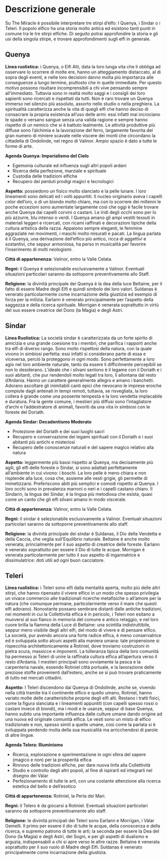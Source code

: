 # Descrizione generale
Su The Miracle è possibile interpretare tre stirpi d’elfo: I Quenya, i Sindar o i Teleri. Il popolo elfico ha una storia molto antica ed esistono tanti punti in comune tra le tre stirpi elfiche. Di seguito potrai approfondire la storia e gli usi della singola stirpe, e trovare approfondimenti sugli elfi in generale.

## Quenya
**Linea ruolistica:** i Quenya, o Elfi Alti, data la loro lunga vita che li obbliga ad osservare lo scorrere di molte ere, hanno un atteggiamento distaccato, al di sopra degli eventi, e nelle loro decisioni danno molta più importanza alle conseguenze a lungo termine, piuttosto che in quelle immediate. Per questo motivo possono risultare incomprensibili a chi vive pensando sempre all’immediato. Tuttavia sono in realtà molto saggi e i consigli dei loro sapienti sono ricercati e rispettati da tutti. Non è raro trovare un Quenya immerso nel silenzio più assoluto, assorto nello studio o nella preghiera. La spiritualità caratterizza anche la vita di quegli elfi che hanno deciso di consacrare la propria esistenza all’uso delle armi: essi infatti mai incrociano le spade o versano sangue senza una valida ragione e sempre hanno rispetto di un nemico che si è battuto lealmente. Le attività produttive più diffuse sono l’alchimia e la lavorazione del ferro, largamente favorita del gran numero di miniere scavate nelle viscere dei monti che circondano la cittadella di Ondolinde, nel regno di Valinor. Ampio spazio è dato a tutte le forme di arte.

**Agenda Quenya: Imperialismo del Cielo**

- Egemonia culturale ed influenza sugli altri popoli ardani
- Ricerca della perfezione, marziale e spirituale
- Custodia delle tradizioni elfiche
- Recupero dei perduti prodigi magici e tecnologici

**Aspetto:** possiedono un fisico molto slanciato e la pelle lunare. I loro lineamenti sono delicati ed i volti appuntiti. Il nucleo originario aveva i capelli color dell’oro, o di un biondo molto chiaro, ma con lo scorrere dei millenni le poche eccezioni sono aumentate largamente così che oggi è facile trovare anche Quenya dai capelli corvini o castani. Le iridi degli occhi sono per lo più azzurre, blu intenso o verdi. I Quenya amano gli ampi vestiti tessuti in materiali leggeri e ricercati, con ricami raffinati e decorazioni tipiche della cultura artistica della razza. Appaiono sempre eleganti, le femmine aggraziate nei movimenti, i maschi molto misurati e pacati. La lingua parlata è il Quenya, una derivazione dell’elfico più antico, ricca di aggettivi e sostantivi, che seppur armoniosa, ha perso in musicalità per favorire l’inserimento di molti neologismi.

**Città di appartenenza:** Valinor, entro la Valle Celata.

**Regni:** il Quenya è selezionabile esclusivamente a Valinor. Eventuali situazioni particolari saranno da sottoporre preventivamente allo Staff.

**Religione:** la divinità principale dei Quenya è la dea della luce Beltaine, per il fatto di essere Madre degli Elfi e quindi simbolo dei loro valori. Suldanas è venerato particolarmente come incarnazione della giustizia ed esempio di forza per la milizia. Earlann è venerato principalmente per l’aspetto della saggezza e della ricerca spirituale. Morrigan è venerata soprattutto in virtù del suo essere creatrice del Dono (la Magia) e degli Astri.


## Sindar
**Linea Ruolistica:** La società sindar è caratterizzata da un forte spirito di amicizia e una grande coesione tra i membri, che parifica i rapporti anche tra elfi di diverso rango. Sono molto rispettosi della natura, con la quale vivono in simbiosi perfetta: essi infatti si considerano parte di essa e viceversa, perciò la proteggono in ogni modo. Sono perfettamente a loro agio nel loro ambiente naturale, tanto da essere li difficilmente percepibili se non lo desiderano. L’ideale che i silvani sentono è il legame con il Doriath e i suoi abitanti, che pur rendendoli molto legati tra loro, li allontana dal resto d’Ardania. Hanno un carattere generalmente allegro e amano i banchetti. Adorano ascoltare gli inimitabili canti epici che rievocano le imprese eroiche compiute dagli antenati in tempi remoti, tuttavia, se risvegliata, la loro collera è grande come una possente tempesta e la loro vendetta implacabile e duratura. Fra la gente comune, i mestieri più diffusi sono l’intagliatore d’archi e l’addestratore di animali, favoriti da una vita in simbiosi con le foreste del Doriath.

**Agenda Sindar: Decadentismo Moderato**

- Protezione del Doriath e dei suoi luoghi sacri
- Recupero e conservazione dei legami spirituali con il Doriath e i suoi abitanti più antichi e misteriosi
- Recupero delle conoscenze naturali e del sapere magico relativo alla natura

**Aspetto:** leggermente più bassi rispetto ai Quenya, ma decisamente più agili, gli elfi delle foreste o Sindar, si sono adattati perfettamente all’ambiente in cui vivono: i boschi. La loro pelle è meno chiara e non risplende alla luce, cosa che, assieme alle vesti grigie, gli permette di mimetizzarsi. Preferiscono abiti più semplici e comodi rispetto ai Quenya. I loro occhi sono in prevalenza marroni o neri e i capelli castano chiaro. Il Sindarin, la lingua dei Sindar, è la lingua più melodiosa che esista, quasi come un canto che gli elfi silvani amano in modo viscerale.

**Città di appartenenza:** Valinor, entro la Valle Celata.

**Regni:** il sindar è selezionabile esclusivamente a Valinor. Eventuali situazioni particolari saranno da sottoporre preventivamente allo staff.

**Religione:** la divinità principale dei sindar è Suldanas, il Dio della Vendetta e della Caccia, che veglia sull’Equilibrio naturale. Beltaine è anche molto venerata, princialmente per il suo aspetto di creatrice delle foreste. Earlann è venerato soprattutto per essere il Dio di tutte le acque. Morrigan è venerata particolarmente per tutto il suo aspetto di ingannatrice e dissimulatrice: doti utili ad ogni buon cacciatore.



## Teleri
**Linea ruolistica:** i Teleri sono elfi dalla mentalità aperta, molto più delle altri stirpi, che hanno ripensato il vivere elfico in un modo che spesso privilegia un vivace commercio alle tradizionali ricerche metafisiche o all’amore per la natura (che comunque permane, particolarmente verso il mare che questi elfi adorano). Nonostante possano sembrare distanti dalle antiche tradizioni, nei momenti in cui la Collettività elfica è in pericolo, i Teleri non esitano a muoversi al suo fianco in memoria del comune e antico retaggio, e nel loro cuore brilla la fiamma della Luce di Beltaine: una scintilla indistruttibile, seppur meno visibile degli altri elfi, del modo di vivere e di pensare elfico. La società, pur avendo ancora una forte radice elfica, è meno conservatrice ed è sviluppata sotto alcuni aspetti alla maniera umana: tale propensione si rispecchia architettonicamente a Rotiniel, dove troviamo costruzioni in pietra scura, massicce e imponenti. La tolleranza tipica della loro comunità ha permesso ai Teleri di unire la raffinata cultura elfica all’apertura verso il resto d’Ardania. I mestieri principali sono ovviamente la pesca e la carpenteria navale, essendo Rotiniel città portuale, e la lavorazione delle preziose stoffe provenienti dall’estero, anche se si può trovare praticamente di tutto nei mercati cittadini.

**Aspetto:** I Teleri discendono dai Quenya di Ondolinde, anche se, vivendo nella città tramite tra il continente elfico e quello umano, Rotiniel, hanno variato molte delle caratteristiche proprie degli elfi alti. Restano i tratti fisici, come la figura slanciata e i lineamenti appuntiti (con capelli spesso rossi o castani invece di biondi), ma i modi e le usanze, seppur di base Quenya, hanno subito una importante influenza dalle culture umane dando origine ad una nuova ed originale comunità elfica. Le vesti sono un misto di elfico tradizionale e non, spesso simili a quelle umane, così come la parlata si è sviluppata perdendo molta della sua musicalità ma arricchendosi di parole di altre lingue.

**Agenda Telera: Illuminismo**

- Ricerca, esplorazione e sperimentazione in ogni sfera del sapere (magico e non) per la prosperità elfica
- Rinnovo delle tradizioni elfiche, per dare nuova linfa alla Collettività
- Studio e controllo degli altri popoli, al fine di ispirarli ed integrarli nel disegno dei Vàlar
- Perfezionamento di tutte le arti, con una costante attenzione alla ricerca estetica del bello e dell’esotico

**Città di appartenenza:** Rotiniel, la Perla dei Mari.

**Regni:** il Telero è da giocarsi a Rotiniel. Eventuali situazioni particolari saranno da sottoporre preventivamente allo staff.

**Religione:** le divinità principali dei Teleri sono Earlann e Morrigan, i Vàlar Gemelli. Il primo per essere il dio di tutte le acque, della conoscenza e della ricerca, e supremo patrono di tutte le arti; la seconda per essere la Dea del Dono (la Magia) e degli Astri, dei Sogni, e per gli aspetti di dualismo e arguzia, indispensabili a chi si apre verso le altre razze. Beltaine è venerata soprattutto per il suo ruolo di Madre degli Elfi. Suldanas è venerato principalmente come incarnazione della giustizia.